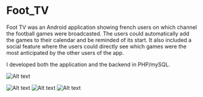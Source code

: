 # Foot_TV
Foot TV was an Android application showing french users on which channel the football games were broadcasted. The users could automatically add the games to their calendar and be reminded of its start. It also included a social feature where the users could directly see which games were the most anticipated by the other users of the app.

I developed both the application and the backend in PHP/mySQL.



![Alt text](http://theboredengineers.com/WordPress3/wp-content/uploads/2015/08/screenshot-gamedialog.png "Foot TV")

![Alt text](http://theboredengineers.com/WordPress3/wp-content/uploads/2015/08/screenshot-search-576x1024.png "Foot TV")
![Alt text](http://theboredengineers.com/WordPress3/wp-content/uploads/2015/08/screenshot-oneday-576x1024.png "Foot TV")
![Alt text](http://theboredengineers.com/WordPress3/wp-content/uploads/2015/08/screenshot-next-576x1024.png "Foot TV")
